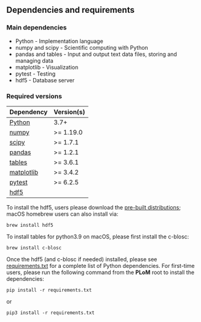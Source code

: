 ## Dependencies and requirements

### Main dependencies
* Python - Implementation language
* numpy and scipy - Scientific computing with Python
* pandas and tables - Input and output text data files, storing and managing data
* matplotlib - Visualization
* pytest - Testing
* hdf5 - Database server

### Required versions


  Dependency   |  Version(s)  
---------------|--------------
  [Python](https://www.python.org/downloads/)       |     3.7+
  [numpy](https://numpy.org/install/)        |  >= 1.19.0
  [scipy](https://www.scipy.org/install.html)        |  >= 1.7.1
  [pandas](https://pandas.pydata.org/docs/getting_started/install.html)      |  >= 1.2.1
  [tables](https://www.pytables.org/usersguide/installation.html)       |  >= 3.6.1
  [matplotlib](https://matplotlib.org/stable/users/installing.html)   |  >= 3.4.2
  [pytest](https://docs.pytest.org/en/6.2.x/getting-started.html) |  >= 6.2.5
  [hdf5](https://www.hdfgroup.org/solutions/hdf5/) | 

To install the hdf5, users please download the [pre-built distributions](https://www.hdfgroup.org/downloads/hdf5); macOS homebrew users can also install via:
```shell
brew install hdf5
```

To install tables for python3.9 on macOS, please first install the c-blosc:
```shell
brew install c-blosc
```

Once the hdf5 (and c-blosc if needed) installed, please see [requirements.txt](../requirements.txt) for a complete list of Python dependencies. For first-time users, please run the following command 
from the **PLoM** root to install the dependencies:

```shell
pip install -r requirements.txt
```
or
```shell
pip3 install -r requirements.txt
```
